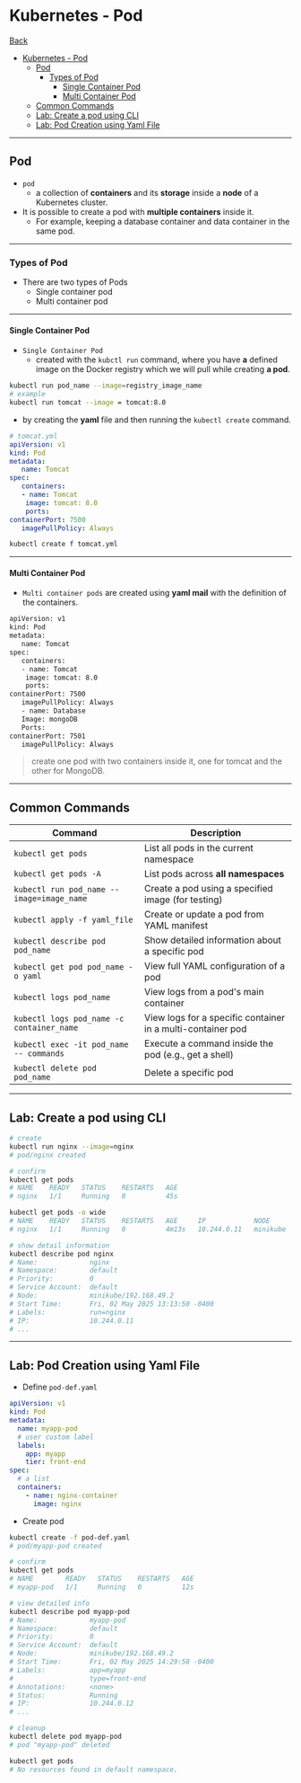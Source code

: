 # Kubernetes - Pod

[Back](../../index.md)

- [Kubernetes - Pod](#kubernetes---pod)
  - [Pod](#pod)
    - [Types of Pod](#types-of-pod)
      - [Single Container Pod](#single-container-pod)
      - [Multi Container Pod](#multi-container-pod)
  - [Common Commands](#common-commands)
  - [Lab: Create a pod using CLI](#lab-create-a-pod-using-cli)
  - [Lab: Pod Creation using Yaml File](#lab-pod-creation-using-yaml-file)

---

## Pod

- `pod`
  - a collection of **containers** and its **storage** inside a **node** of a Kubernetes cluster.
- It is possible to create a pod with **multiple containers** inside it.
  - For example, keeping a database container and data container in the same pod.

---

### Types of Pod

- There are two types of Pods
  - Single container pod
  - Multi container pod

---

#### Single Container Pod

- `Single Container Pod`
  - created with the `kubctl run` command, where you have **a** defined image on the Docker registry which we will pull while creating **a pod**.

```sh
kubectl run pod_name --image=registry_image_name
# example
kubectl run tomcat --image = tomcat:8.0
```

- by creating the **yaml** file and then running the `kubectl create` command.

```yaml
# tomcat.yml
apiVersion: v1
kind: Pod
metadata:
   name: Tomcat
spec:
   containers:
   - name: Tomcat
    image: tomcat: 8.0
    ports:
containerPort: 7500
   imagePullPolicy: Always
```

```sh
kubectl create f tomcat.yml
```

---

#### Multi Container Pod

- `Multi container pods` are created using **yaml mail** with the definition of the containers.

```sh
apiVersion: v1
kind: Pod
metadata:
   name: Tomcat
spec:
   containers:
   - name: Tomcat
    image: tomcat: 8.0
    ports:
containerPort: 7500
   imagePullPolicy: Always
   - name: Database
   Image: mongoDB
   Ports:
containerPort: 7501
   imagePullPolicy: Always
```

> create one pod with two containers inside it, one for tomcat and the other for MongoDB.

---

## Common Commands

| **Command**                               | **Description**                                             |
| ----------------------------------------- | ----------------------------------------------------------- |
| `kubectl get pods`                        | List all pods in the current namespace                      |
| `kubectl get pods -A`                     | List pods across **all namespaces**                         |
| `kubectl run pod_name --image=image_name` | Create a pod using a specified image (for testing)          |
| `kubectl apply -f yaml_file`              | Create or update a pod from YAML manifest                   |
| `kubectl describe pod pod_name`           | Show detailed information about a specific pod              |
| `kubectl get pod pod_name -o yaml`        | View full YAML configuration of a pod                       |
| `kubectl logs pod_name`                   | View logs from a pod's main container                       |
| `kubectl logs pod_name -c container_name` | View logs for a specific container in a multi-container pod |
| `kubectl exec -it pod_name -- commands`   | Execute a command inside the pod (e.g., get a shell)        |
| `kubectl delete pod pod_name`             | Delete a specific pod                                       |

---

## Lab: Create a pod using CLI

```sh
# create
kubectl run nginx --image=nginx
# pod/nginx created

# confirm
kubectl get pods
# NAME    READY   STATUS    RESTARTS   AGE
# nginx   1/1     Running   0          45s

kubectl get pods -o wide
# NAME    READY   STATUS    RESTARTS   AGE     IP            NODE       NOMINATED NODE   READINESS GATES
# nginx   1/1     Running   0          4m13s   10.244.0.11   minikube   <none>

# show detail information
kubectl describe pod nginx
# Name:             nginx
# Namespace:        default
# Priority:         0
# Service Account:  default
# Node:             minikube/192.168.49.2
# Start Time:       Fri, 02 May 2025 13:13:50 -0400
# Labels:           run=nginx
# IP:               10.244.0.11
# ...
```

---

## Lab: Pod Creation using Yaml File

- Define `pod-def.yaml`

```yaml
apiVersion: v1
kind: Pod
metadata:
  name: myapp-pod
  # user custom label
  labels:
    app: myapp
    tier: front-end
spec:
  # a list
  containers:
    - name: nginx-container
      image: nginx
```

- Create pod

```sh
kubectl create -f pod-def.yaml
# pod/myapp-pod created

# confirm
kubectl get pods
# NAME        READY   STATUS    RESTARTS   AGE
# myapp-pod   1/1     Running   0          12s

# view detailed info
kubectl describe pod myapp-pod
# Name:             myapp-pod
# Namespace:        default
# Priority:         0
# Service Account:  default
# Node:             minikube/192.168.49.2
# Start Time:       Fri, 02 May 2025 14:29:58 -0400
# Labels:           app=myapp
#                   type=front-end
# Annotations:      <none>
# Status:           Running
# IP:               10.244.0.12
# ...

# cleanup
kubectl delete pod myapp-pod
# pod "myapp-pod" deleted

kubectl get pods
# No resources found in default namespace.
```
